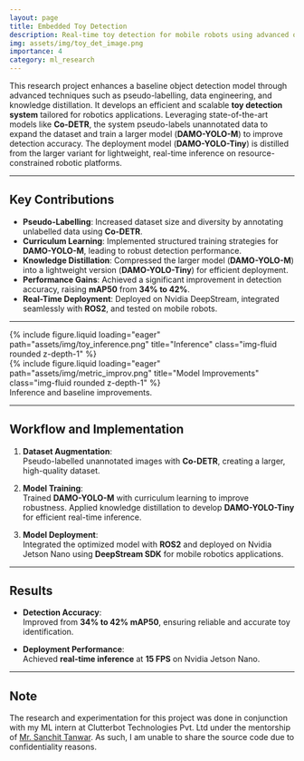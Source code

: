 ```yaml
---
layout: page  
title: Embedded Toy Detection  
description: Real-time toy detection for mobile robots using advanced object detection models  
img: assets/img/toy_det_image.png
importance: 4 
category: ml_research     
---
```


This research project enhances a baseline object detection model through advanced techniques such as pseudo-labelling, data engineering, and knowledge distillation. It develops an efficient and scalable **toy detection system** tailored for robotics applications. Leveraging state-of-the-art models like **Co-DETR**, the system pseudo-labels unannotated data to expand the dataset and train a larger model (**DAMO-YOLO-M**) to improve detection accuracy. The deployment model (**DAMO-YOLO-Tiny**) is distilled from the larger variant for lightweight, real-time inference on resource-constrained robotic platforms.

---

## Key Contributions
- **Pseudo-Labelling**: Increased dataset size and diversity by annotating unlabelled data using **Co-DETR**.  
- **Curriculum Learning**: Implemented structured training strategies for **DAMO-YOLO-M**, leading to robust detection performance.  
- **Knowledge Distillation**: Compressed the larger model (**DAMO-YOLO-M**) into a lightweight version (**DAMO-YOLO-Tiny**) for efficient deployment.  
- **Performance Gains**: Achieved a significant improvement in detection accuracy, raising **mAP50** from **34% to 42%**.  
- **Real-Time Deployment**: Deployed on Nvidia DeepStream, integrated seamlessly with **ROS2**, and tested on mobile robots.

---

<div class="row">
   <div class="col-sm mt-6 mt-md-0">
       {% include figure.liquid loading="eager" path="assets/img/toy_inference.png" title="Inference" class="img-fluid rounded z-depth-1" %}
   </div>
   <div class="col-sm mt-6 mt-md-0"> 
       {% include figure.liquid loading="eager" path="assets/img/metric_improv.png" title="Model Improvements" class="img-fluid rounded z-depth-1" %}
   </div>
</div> 
<div class="caption">
   Inference and baseline improvements.
</div>

---

## Workflow and Implementation 

1. **Dataset Augmentation**:  
   Pseudo-labelled unannotated images with **Co-DETR**, creating a larger, high-quality dataset.  

2. **Model Training**:  
   Trained **DAMO-YOLO-M** with curriculum learning to improve robustness. Applied knowledge distillation to develop **DAMO-YOLO-Tiny** for efficient real-time inference.  

3. **Model Deployment**:  
   Integrated the optimized model with **ROS2** and deployed on Nvidia Jetson Nano using **DeepStream SDK** for mobile robotics applications.  

---

## Results

- **Detection Accuracy**:  
  Improved from **34% to 42% mAP50**, ensuring reliable and accurate toy identification.  

- **Deployment Performance**:  
  Achieved **real-time inference** at **15 FPS** on Nvidia Jetson Nano.  

--- 
## Note

The research and experimentation for this project was done in conjunction with my ML intern at Clutterbot Technologies Pvt. Ltd under the mentorship of <a href='https://scholar.google.com/citations?user=kUSzbRAAAAAJ&hl=en'> Mr. Sanchit Tanwar</a>. As such, I am unable to share the source code due to confidentiality reasons.
   